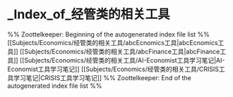 # _Index_of_经管类的相关工具
%% Zoottelkeeper: Beginning of the autogenerated index file list  %%
 [[Subjects/Economics/经管类的相关工具/abcEcnomics工具|abcEcnomics工具]]
 [[Subjects/Economics/经管类的相关工具/abcFinance工具|abcFinance工具]]
 [[Subjects/Economics/经管类的相关工具/AI-Economist工具学习笔记|AI-Economist工具学习笔记]]
 [[Subjects/Economics/经管类的相关工具/CRISIS工具学习笔记|CRISIS工具学习笔记]]
%% Zoottelkeeper: End of the autogenerated index file list  %%
